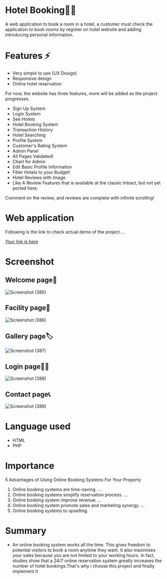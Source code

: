 # Hotel Booking🎐✨
A web application to book a room in a hotel, a customer must check the application to book rooms by register on hotel website and adding introducing personal information.

# Features ⚡
- Very simple to use (UX Design) 
- Responsive design 
- Online hotel reservation 

For now, the website has three features, more will be added as the project progresses.

- Sign Up System
- Login System
- See Hotels
- Hotel Booking System
- Transaction History
- Hotel Searching
- Profile System
- Customer's Rating System
- Admin Panel
- All Pages Validated!
- Chart for Admin
- Edit Basic Profile Information
- Filter Hotels to your Budget!
- Hotel Reviews with Image
- Like A Review
Features that is available at the classic Intract, but not yet ported here:

Comment on the review, and reviews are complete with infinite scrolling!

# Web application

Following is the link to check actual demo of the project....

[Your link is here](file:///C:/Users/user/Documents/project/my_hotel/home.html)

# Screenshot

## Welcome page🙏

![Screenshot (385)](https://user-images.githubusercontent.com/86297145/183606455-2fcbd8f4-14e0-44a2-9460-31155a080113.png)


## Facility page🔗

![Screenshot (386)](https://user-images.githubusercontent.com/86297145/183607960-0ed87170-553e-40f1-bf70-23b381a2841c.png)


## Gallery page🏷

![Screenshot (387)](https://user-images.githubusercontent.com/86297145/183608362-483cf46e-e2cd-4b76-84f0-0685f583f3c3.png)


## Login page👨‍💻

![Screenshot (388)](https://user-images.githubusercontent.com/86297145/183608479-6c193884-c7c0-4c5a-b141-42ea88fcc083.png)


## Contact page📞

![Screenshot (389)](https://user-images.githubusercontent.com/86297145/183608608-5c6ae44e-0249-4f2b-96b6-bd8608e78e0f.png)

# Language used

- HTML
- PHP

# Importance

5 Advantages of Using Online Booking Systems For Your Property
1. Online booking systems are time-saving. ...
2. Online booking systems simplify reservation process. ...
3. Online booking system improve revenue. ...
4. Online booking system promote sales and marketing synergy. ...
5. Online booking systems to upselling.

# Summary

- An online booking system works all the time. This gives freedom to potential visitors to book a room anytime they want. It also maximises your sales because you are not limited to your working hours. In fact, studies show that a 24/7 online reservation system greatly increases the number of hotel bookings.That's why i choose this project and finally implement it

